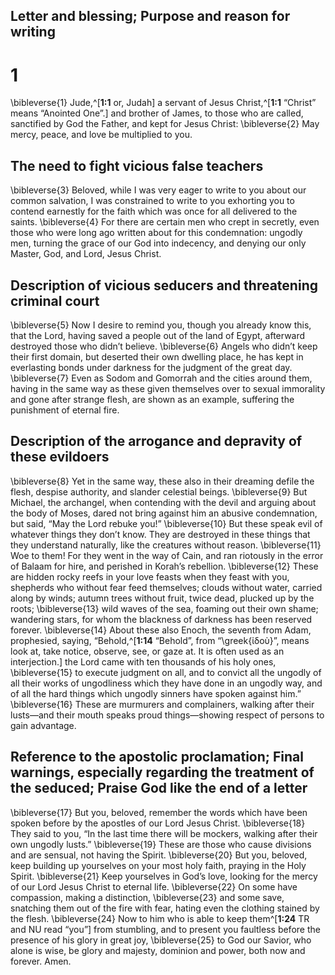 ## Letter and blessing; Purpose and reason for writing
# 1 
\bibleverse{1} Jude,^[**1:1** or, Judah] a servant of Jesus Christ,^[**1:1** “Christ” means “Anointed One”.] and brother of James, to those who are called, sanctified by God the Father, and kept for Jesus Christ: \bibleverse{2} May mercy, peace, and love be multiplied to you.

## The need to fight vicious false teachers
\bibleverse{3} Beloved, while I was very eager to write to you about our common salvation, I was constrained to write to you exhorting you to contend earnestly for the faith which was once for all delivered to the saints. \bibleverse{4} For there are certain men who crept in secretly, even those who were long ago written about for this condemnation: ungodly men, turning the grace of our God into indecency, and denying our only Master, God, and Lord, Jesus Christ.

## Description of vicious seducers and threatening criminal court
\bibleverse{5} Now I desire to remind you, though you already know this, that the Lord, having saved a people out of the land of Egypt, afterward destroyed those who didn’t believe. \bibleverse{6} Angels who didn’t keep their first domain, but deserted their own dwelling place, he has kept in everlasting bonds under darkness for the judgment of the great day. \bibleverse{7} Even as Sodom and Gomorrah and the cities around them, having in the same way as these given themselves over to sexual immorality and gone after strange flesh, are shown as an example, suffering the punishment of eternal fire.

## Description of the arrogance and depravity of these evildoers
\bibleverse{8} Yet in the same way, these also in their dreaming defile the flesh, despise authority, and slander celestial beings. \bibleverse{9} But Michael, the archangel, when contending with the devil and arguing about the body of Moses, dared not bring against him an abusive condemnation, but said, “May the Lord rebuke you!” \bibleverse{10} But these speak evil of whatever things they don’t know. They are destroyed in these things that they understand naturally, like the creatures without reason. \bibleverse{11} Woe to them! For they went in the way of Cain, and ran riotously in the error of Balaam for hire, and perished in Korah’s rebellion. \bibleverse{12} These are hidden rocky reefs in your love feasts when they feast with you, shepherds who without fear feed themselves; clouds without water, carried along by winds; autumn trees without fruit, twice dead, plucked up by the roots; \bibleverse{13} wild waves of the sea, foaming out their own shame; wandering stars, for whom the blackness of darkness has been reserved forever. \bibleverse{14} About these also Enoch, the seventh from Adam, prophesied, saying, “Behold,^[**1:14** “Behold”, from “\greek{ἰδοὺ}”, means look at, take notice, observe, see, or gaze at. It is often used as an interjection.] the Lord came with ten thousands of his holy ones, \bibleverse{15} to execute judgment on all, and to convict all the ungodly of all their works of ungodliness which they have done in an ungodly way, and of all the hard things which ungodly sinners have spoken against him.” \bibleverse{16} These are murmurers and complainers, walking after their lusts—and their mouth speaks proud things—showing respect of persons to gain advantage.

## Reference to the apostolic proclamation; Final warnings, especially regarding the treatment of the seduced; Praise God like the end of a letter
\bibleverse{17} But you, beloved, remember the words which have been spoken before by the apostles of our Lord Jesus Christ. \bibleverse{18} They said to you, “In the last time there will be mockers, walking after their own ungodly lusts.” \bibleverse{19} These are those who cause divisions and are sensual, not having the Spirit. \bibleverse{20} But you, beloved, keep building up yourselves on your most holy faith, praying in the Holy Spirit. \bibleverse{21} Keep yourselves in God’s love, looking for the mercy of our Lord Jesus Christ to eternal life. \bibleverse{22} On some have compassion, making a distinction, \bibleverse{23} and some save, snatching them out of the fire with fear, hating even the clothing stained by the flesh. \bibleverse{24} Now to him who is able to keep them^[**1:24** TR and NU read “you”] from stumbling, and to present you faultless before the presence of his glory in great joy, \bibleverse{25} to God our Savior, who alone is wise, be glory and majesty, dominion and power, both now and forever. Amen. 
